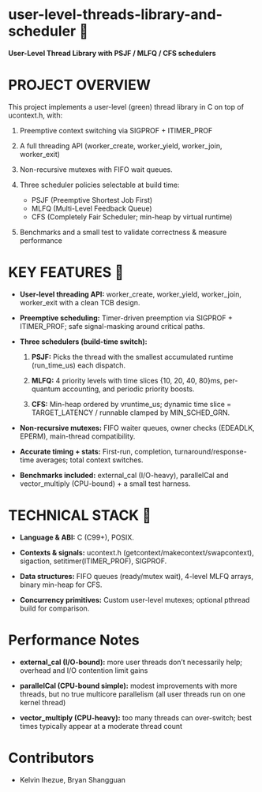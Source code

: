 # user-level-threads-library-and-scheduler 🧵

**User-Level Thread Library with PSJF / MLFQ / CFS schedulers**

# PROJECT OVERVIEW
This project implements a user-level (green) thread library in C on top of ucontext.h, with:
1. Preemptive context switching via SIGPROF + ITIMER_PROF
2. A full threading API (worker_create, worker_yield, worker_join, worker_exit)
3. Non-recursive mutexes with FIFO wait queues.
4. Three scheduler policies selectable at build time:

	- PSJF (Preemptive Shortest Job First)
	- MLFQ (Multi-Level Feedback Queue)
	- CFS (Completely Fair Scheduler; min-heap by virtual runtime)

5. Benchmarks and a small test to validate correctness & measure performance

# KEY FEATURES 🔑
- **User-level threading API:** worker_create, worker_yield, worker_join, worker_exit with a clean TCB design.

- **Preemptive scheduling:** Timer-driven preemption via SIGPROF + ITIMER_PROF; safe signal-masking around critical paths.

- **Three schedulers (build-time switch):**

	1. **PSJF:** Picks the thread with the smallest accumulated runtime (run_time_us) each dispatch.

	2. **MLFQ:** 4 priority levels with time slices {10, 20, 40, 80}ms, per-quantum accounting, and periodic priority boosts.

	3. **CFS:** Min-heap ordered by vruntime_us; dynamic time slice = TARGET_LATENCY / runnable clamped by MIN_SCHED_GRN.

- **Non-recursive mutexes:** FIFO waiter queues, owner checks (EDEADLK, EPERM), main-thread compatibility.

- **Accurate timing + stats:** First-run, completion, turnaround/response-time averages; total context switches.

- **Benchmarks included:** external_cal (I/O-heavy), parallelCal and vector_multiply (CPU-bound) + a small test harness.


# TECHNICAL STACK 🧱
- **Language & ABI:** C (C99+), POSIX.

- **Contexts & signals:** ucontext.h (getcontext/makecontext/swapcontext), sigaction, setitimer(ITIMER_PROF), SIGPROF.

- **Data structures:** FIFO queues (ready/mutex wait), 4-level MLFQ arrays, binary min-heap for CFS.

- **Concurrency primitives:** Custom user-level mutexes; optional pthread build for comparison.

# Performance Notes
- **external_cal (I/O-bound):** more user threads don’t necessarily help; overhead and I/O contention limit gains

- **parallelCal (CPU-bound simple):** modest improvements with more threads, but no true multicore parallelism (all user threads run on one kernel thread)

- **vector_multiply (CPU-heavy):** too many threads can over-switch; best times typically appear at a moderate thread count

# Contributors 
- Kelvin Ihezue, Bryan Shangguan

